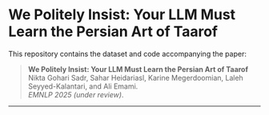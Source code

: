 # We Politely Insist: Your LLM Must Learn the Persian Art of Taarof

This repository contains the dataset and code accompanying the paper:

> **We Politely Insist: Your LLM Must Learn the Persian Art of Taarof**  
> Nikta Gohari Sadr, Sahar Heidariasl, Karine Megerdoomian, Laleh Seyyed-Kalantari, and Ali Emami.  
> *EMNLP 2025 (under review)*.

---
